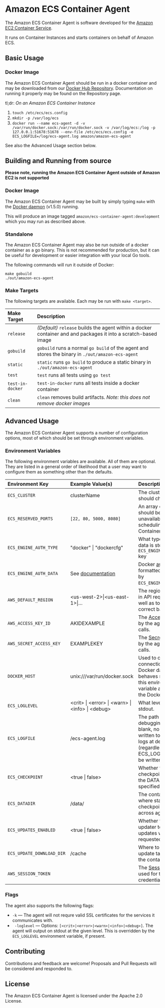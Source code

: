# Amazon ECS Container Agent

The Amazon ECS Container Agent is software developed for the [Amazon EC2 Container Service](http://aws.amazon.com/ecs/).

It runs on Container Instances and starts containers on behalf of Amazon ECS.

## Basic Usage

### Docker Image

The Amazon ECS Container Agent should be run in a docker container and may be
downloaded from our [Docker Hub
Repository](https://registry.hub.docker.com/u/amazon/amazon-ecs-agent/).
Documentation on running it properly may be found on the Repository page.

tl;dr: *On an Amazon ECS Container Instance*

1. `touch /etc/ecs/ecs.config`
2. `mkdir -p /var/log/ecs`
3. `docker run --name ecs-agent -d -v /var/run/docker.sock:/var/run/docker.sock -v /var/log/ecs:/log -p
127.0.0.1:51678:51678 --env-file /etc/ecs/ecs.config -e ECS_LOGFILE=/log/ecs-agent.log amazon/amazon-ecs-agent`

See also the Advanced Usage section below.

## Building and Running from source

**Please note, running the Amazon ECS Container Agent outside of Amazon EC2 is not supported**

### Docker Image

The Amazon ECS Container Agent may be built by simply typing `make` with the [Docker
daemon](https://docs.docker.com/installation/) (v1.5.0) running.

This will produce an image tagged `amazon/ecs-container-agent:development` which
you may run as described above.

### Standalone

The Amazon ECS Container Agent may also be run outside of a docker container as a
go binary. This is not recommended for production, but it can be useful for
development or easier integration with your local Go tools.

The following commands will run it outside of Docker:

```
make gobuild
./out/amazon-ecs-agent
```

### Make Targets

The following targets are available. Each may be run with `make <target>`.

| Make Target      | Description |
|:-----------------|:------------|
| `release`        | *(Default)* `release` builds the agent within a docker container and and packages it into a scratch-based image |
| `gobuild`        | `gobuild` runs a normal `go build` of the agent and stores the binary in `./out/amazon-ecs-agent` |
| `static`         | `static` runs `go build` to produce a static binary in `./out/amazon-ecs-agent` |
| `test`           | `test` runs all tests using `go test` |
| `test-in-docker` | `test-in-docker` runs all tests inside a docker container |
| `clean`          | `clean` removes build artifacts. *Note: this does not remove docker images* |

## Advanced Usage

The Amazon ECS Container Agent supports a number of configuration options, most of
which should be set through environment variables.

### Environment Variables

The following environment variables are available. All of them are optional.
They are listed in a general order of likelihood that a user may want to
configure them as something other than the defaults.

| Environment Key | Example Value(s)            | Description | Default Value |
|:----------------|:----------------------------|:------------|:--------------|
| `ECS_CLUSTER`       | clusterName             | The cluster this agent should check into. | default |
| `ECS_RESERVED_PORTS` | `[22, 80, 5000, 8080]` | An array of ports that should be marked as unavailable for scheduling on this Container Instance. | `[22, 2375, 2376, 51678]` |
| `ECS_ENGINE_AUTH_TYPE`     |  "docker" &#124; "dockercfg" | What type of auth data is stored in the `ECS_ENGINE_AUTH_DATA` key | |
| `ECS_ENGINE_AUTH_DATA`     | See [documentation](https://godoc.org/github.com/aws/amazon-ecs-agent/agent/engine/dockerauth) | Docker [auth data](https://godoc.org/github.com/aws/amazon-ecs-agent/agent/engine/dockerauth) formatted as defined by `ECS_ENGINE_AUTH_TYPE`. | |
| `AWS_DEFAULT_REGION` | &lt;us-west-2&gt;&#124;&lt;us-east-1&gt;&#124;&hellip; | The region to be used in API requests as well as to infer the correct backend host. | Taken from EC2 Instance Metadata |
| `AWS_ACCESS_KEY_ID` | AKIDEXAMPLE             | The [Access Key](http://docs.aws.amazon.com/general/latest/gr/aws-security-credentials.html) used by the agent for all calls. | Taken from EC2 Instance Metadata |
| `AWS_SECRET_ACCESS_KEY` | EXAMPLEKEY | The [Secret Key](http://docs.aws.amazon.com/general/latest/gr/aws-security-credentials.html) used by the agent for all calls. | Taken from EC2 Instance Metadata |
| `DOCKER_HOST`   | unix:///var/run/docker.sock | Used to create a connection to the Docker daemon; behaves similarly to this environment variable as used by the Docker client. | unix:///var/run/docker.sock |
| `ECS_LOGLEVEL`  | &lt;crit&gt; &#124; &lt;error&gt; &#124; &lt;warn&gt; &#124; &lt;info&gt; &#124; &lt;debug&gt; | What level to log at on stdout. | warn |
| `ECS_LOGFILE`   | /ecs-agent.log              | The path to output full debugging info to. If blank, no logs will be written to file. If set, logs at debug level (regardless of ECS\_LOGLEVEL) will be written to that file. | blank |
| `ECS_CHECKPOINT`   | &lt;true &#124; false&gt; | Whether to checkpoint state to the DATADIR specified below | true if `ECS_DATADIR` is non-empty; false otherwise |
| `ECS_DATADIR`      |   /data/                  | The container path where state is checkpointed for use across agent restarts. | /data/ |
| `ECS_UPDATES_ENABLED` | &lt;true &#124; false&gt; | Whether to exit for an updater to apply updates when requested | false |
| `ECS_UPDATE_DOWNLOAD_DIR` | /cache               | Where to place update tarballs within the container |  |
| `AWS_SESSION_TOKEN` |                         | The [Session Token](http://docs.aws.amazon.com/STS/latest/UsingSTS/Welcome.html) used for temporary credentials. | Taken from EC2 Instance Metadata |

### Flags

The agent also supports the following flags:

* `-k` &mdash; The agent will not requre valid SSL certificates for the services it communicates with.
* ` -loglevel` &mdash; Options: `[<crit>|<error>|<warn>|<info>|<debug>]`. The
agent will output on stdout at the given level. This is overridden by the
`ECS_LOGLEVEL` environment variable, if present.


## Contributing

Contributions and feedback are welcome! Proposals and Pull Requests will be
considered and responded to.


## License

The Amazon ECS Container Agent is licensed under the Apache 2.0 License.
